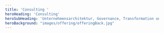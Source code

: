 ```yaml
---
title: 'Consulting '
heroHeading: 'Consulting'
heroSubHeading: 'Unternehmensarchitektur, Governance, Transformation und Optimierung'
heroBackground: "images/offering/offeringBack.jpg"
---
```


